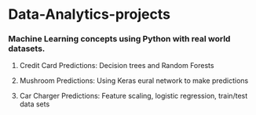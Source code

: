 # Data-Analytics-projects


### Machine Learning concepts using Python with real world datasets.

1. Credit Card Predictions: Decision trees and Random Forests

2.  Mushroom Predictions: Using Keras eural network to make predictions

3. Car Charger Predictions: Feature scaling, logistic regression, train/test data sets

